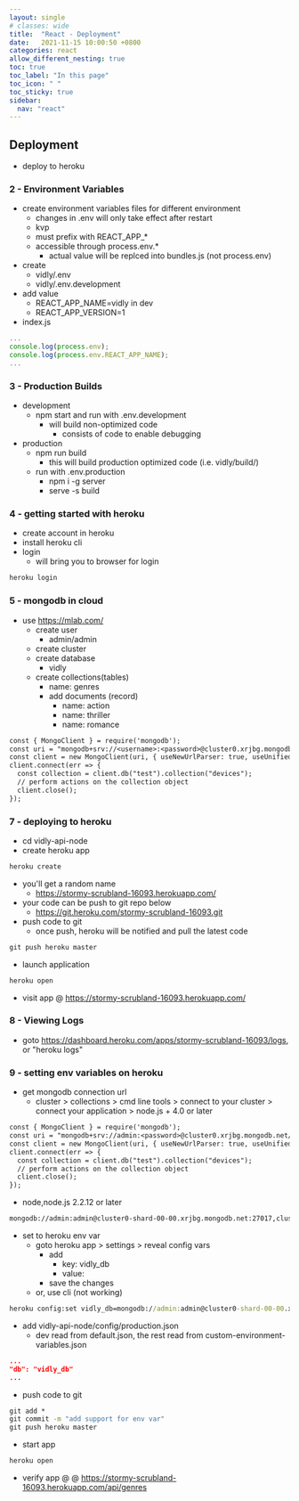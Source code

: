 ```yaml
---
layout: single
# classes: wide
title:  "React - Deployment"
date:   2021-11-15 10:00:50 +0800
categories: react
allow_different_nesting: true
toc: true
toc_label: "In this page"
toc_icon: " "
toc_sticky: true
sidebar:
  nav: "react"
---
```


## Deployment

* deploy to heroku

### 2 - Environment Variables

* create environment variables files for different environment
  * changes in .env will only take effect after restart
  * kvp
  * must prefix with REACT_APP_*
  * accessible through process.env.*
    * actual value will be replced into bundles.js (not process.env)
* create
  * vidly/.env
  * vidly/.env.development
* add value
  * REACT_APP_NAME=vidly in dev
  * REACT_APP_VERSION=1
* index.js

```js
...
console.log(process.env);
console.log(process.env.REACT_APP_NAME);
...
```

### 3 - Production Builds

* development
  * npm start and run with .env.development
    * will build non-optimized code
      * consists of code to enable debugging
* production
  * npm run build
    * this will build production optimized code (i.e. vidly/build/)
  * run with .env.production
    * npm i -g server
    * serve -s build

### 4 - getting started with heroku

* create account in heroku
* install heroku cli
* login
  * will bring you to browser for login

```cmd
heroku login
```

### 5 - mongodb in cloud

* use <https://mlab.com/>
  * create user
    * admin/admin
  * create cluster
  * create database
    * vidly
  * create collections(tables)
    * name: genres
    * add documents (record)
      * name: action
      * name: thriller
      * name: romance

```txt
const { MongoClient } = require('mongodb');
const uri = "mongodb+srv://<username>:<password>@cluster0.xrjbg.mongodb.net/myFirstDatabase?retryWrites=true&w=majority";
const client = new MongoClient(uri, { useNewUrlParser: true, useUnifiedTopology: true });
client.connect(err => {
  const collection = client.db("test").collection("devices");
  // perform actions on the collection object
  client.close();
});
```

### 7 - deploying to heroku

* cd vidly-api-node
* create heroku app

```cmd
heroku create
```

* you'll get a random name
  * https://stormy-scrubland-16093.herokuapp.com/
* your code can be push to git repo below
  * https://git.heroku.com/stormy-scrubland-16093.git
* push code to git
  * once push, heroku will be notified and pull the latest code

```cmd
git push heroku master
```

* launch application
  
```cmd
heroku open
```

* visit app @ <https://stormy-scrubland-16093.herokuapp.com/>

### 8 - Viewing Logs

* goto <https://dashboard.heroku.com/apps/stormy-scrubland-16093/logs>, or "heroku logs"

### 9 - setting env variables on heroku

* get mongodb connection url
  * cluster > collections > cmd line tools > connect to your cluster > connect your application > node.js + 4.0 or later

```txt
const { MongoClient } = require('mongodb');
const uri = "mongodb+srv://admin:<password>@cluster0.xrjbg.mongodb.net/myFirstDatabase?retryWrites=true&w=majority";
const client = new MongoClient(uri, { useNewUrlParser: true, useUnifiedTopology: true });
client.connect(err => {
  const collection = client.db("test").collection("devices");
  // perform actions on the collection object
  client.close();
});
```

* node,node.js 2.2.12 or later

```txt
mongodb://admin:admin@cluster0-shard-00-00.xrjbg.mongodb.net:27017,cluster0-shard-00-01.xrjbg.mongodb.net:27017,cluster0-shard-00-02.xrjbg.mongodb.net:27017/myFirstDatabase?ssl=true&replicaSet=atlas-nir4bg-shard-0&authSource=admin&retryWrites=true&w=majority
```

* set to heroku env var
  * goto heroku app > settings > reveal config vars
    * add 
      * key: vidly_db
      * value: <value on top>
    * save the changes
  * or, use cli (not working)

```cmd
heroku config:set vidly_db=mongodb://admin:admin@cluster0-shard-00-00.xrjbg.mongodb.net:27017,cluster0-shard-00-01.xrjbg.mongodb.net:27017,cluster0-shard-00-02.xrjbg.mongodb.net:27017/vidly?ssl=true&replicaSet=atlas-nir4bg-shard-0&authSource=admin&retryWrites=true&w=majority
```

* add vidly-api-node/config/production.json
  * dev read from default.json, the rest read from custom-environment-variables.json

```json
...
"db": "vidly_db"
...
```

* push code to git

```cmd
git add *
git commit -m "add support for env var"
git push heroku master
```

* start app

```cmd
heroku open
```

* verify app @ @ <https://stormy-scrubland-16093.herokuapp.com/api/genres>